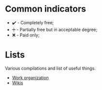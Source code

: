 # Common indicators
* :heavy_check_mark: - Completely free;
* :heavy_division_sign: - Partially free but in acceptable degree;
* :x: - Paid only;

# Lists
Various compilations and list of useful things.
* [Work organization](/lists/work-organization.md)
* [Wikis](/lists/wikis.md)
